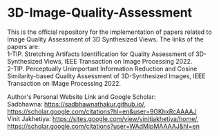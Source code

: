 # 3D-Image-Quality-Assessment
This is the official repository for the implementation of papers related to Image Quality Assessment of 3D Synthesized Views. The links of the papers are:\
1-TIP. Stretching Artifacts Identification for Quality Assessment of 3D-Synthesized Views, IEEE Transaction on Image Processing 2022. \
2-TIP. Perceptually Unimportant Information Reduction and Cosine Similarity-based Quality Assessment of 3D-Synthesized Images, IEEE Transaction on IMage Processing 2022.


Author's Personal Website Link and Google Scholar:\
Sadbhawna: https://sadbhawnathakur.github.io/, https://scholar.google.com/citations?hl=en&user=9GKhxRcAAAAJ \
Vinit Jakhetiya: https://sites.google.com/view/vinitjakhetiya/home/, https://scholar.google.com/citations?user=WAdMipMAAAAJ&hl=en


